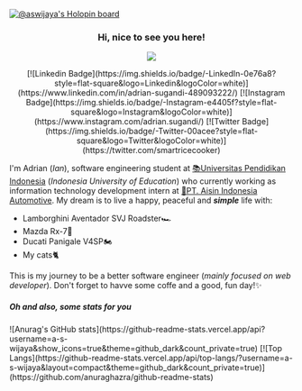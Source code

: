 [![@aswijaya's Holopin board](https://holopin.io/api/user/board?user=aswijaya)](https://holopin.io/@aswijaya)

<h3 align="center">
Hi, nice to see you here!
</h3>

<p align="center">
<a href="https://github.com/DenverCoder1/readme-typing-svg"><img src="https://readme-typing-svg.demolab.com/?lines=Adrian%20Sugandi%20Wijaya;Web%20developer;UI%2FUX%20Designer;&font=Fira%20Code&center=true&width=440&height=45&color=4078c0&vCenter=true&size=22&pause=1000"></a>
</p>

<p align="center">
[![Linkedin Badge](https://img.shields.io/badge/-LinkedIn-0e76a8?style=flat-square&logo=Linkedin&logoColor=white)](https://www.linkedin.com/in/adrian-sugandi-489093222/)
[![Instagram Badge](https://img.shields.io/badge/-Instagram-e4405f?style=flat-square&logo=Instagram&logoColor=white)](https://www.instagram.com/adrian.sugandi/)
[![Twitter Badge](https://img.shields.io/badge/-Twitter-00acee?style=flat-square&logo=Twitter&logoColor=white)](https://twitter.com/smartricecooker)
</p>

<p>
I'm Adrian (<i>Ian</i>), software engineering student at  <a href="https://www.upi.edu/">📚Universitas Pendidikan Indonesia</a> (<i>Indonesia University of Education</i>) who currently working as information technology development intern at <a href="aiia.co.id">💼PT. Aisin Indonesia Automotive</a>. My dream is to live a happy, peaceful and <b><i>simple</i></b> life with:
<ul>
<li>Lamborghini Aventador SVJ Roadster🏎</li>
<li>Mazda Rx-7👀</li>
<li>Ducati Panigale V4SP🏍</li>
<li>My cats🐈</li>
</ul>
This is my journey to be a better software engineer (<i>mainly focused on web developer</i>).
Don't forget to havve some coffe and a good, fun day!✨
</p>

<h5>Oh and also, some stats for you</h5>
![Anurag's GitHub stats](https://github-readme-stats.vercel.app/api?username=a-s-wijaya&show_icons=true&theme=github_dark&count_private=true)
[![Top Langs](https://github-readme-stats.vercel.app/api/top-langs/?username=a-s-wijaya&layout=compact&theme=github_dark&count_private=true)](https://github.com/anuraghazra/github-readme-stats)

